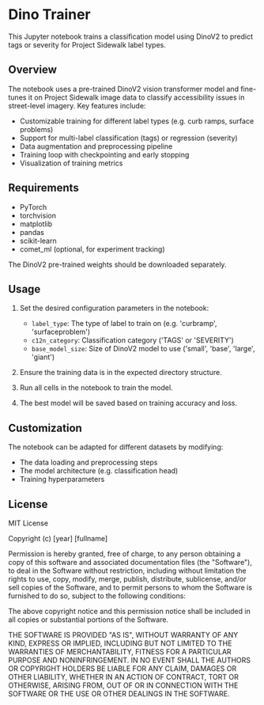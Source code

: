 # Dino Trainer

This Jupyter notebook trains a classification model using DinoV2 to predict tags or severity for Project Sidewalk label types.

## Overview

The notebook uses a pre-trained DinoV2 vision transformer model and fine-tunes it on Project Sidewalk image data to classify accessibility issues in street-level imagery. Key features include:

- Customizable training for different label types (e.g. curb ramps, surface problems)
- Support for multi-label classification (tags) or regression (severity)
- Data augmentation and preprocessing pipeline
- Training loop with checkpointing and early stopping
- Visualization of training metrics

## Requirements

- PyTorch
- torchvision  
- matplotlib
- pandas
- scikit-learn
- comet_ml (optional, for experiment tracking)

The DinoV2 pre-trained weights should be downloaded separately.

## Usage

1. Set the desired configuration parameters in the notebook:
   - `label_type`: The type of label to train on (e.g. 'curbramp', 'surfaceproblem')
   - `c12n_category`: Classification category ('TAGS' or 'SEVERITY')
   - `base_model_size`: Size of DinoV2 model to use ('small', 'base', 'large', 'giant')

2. Ensure the training data is in the expected directory structure.

3. Run all cells in the notebook to train the model.

4. The best model will be saved based on training accuracy and loss.

## Customization

The notebook can be adapted for different datasets by modifying:

- The data loading and preprocessing steps
- The model architecture (e.g. classification head)
- Training hyperparameters

## License

MIT License

Copyright (c) [year] [fullname]

Permission is hereby granted, free of charge, to any person obtaining a copy
of this software and associated documentation files (the "Software"), to deal
in the Software without restriction, including without limitation the rights
to use, copy, modify, merge, publish, distribute, sublicense, and/or sell
copies of the Software, and to permit persons to whom the Software is
furnished to do so, subject to the following conditions:

The above copyright notice and this permission notice shall be included in all
copies or substantial portions of the Software.

THE SOFTWARE IS PROVIDED "AS IS", WITHOUT WARRANTY OF ANY KIND, EXPRESS OR
IMPLIED, INCLUDING BUT NOT LIMITED TO THE WARRANTIES OF MERCHANTABILITY,
FITNESS FOR A PARTICULAR PURPOSE AND NONINFRINGEMENT. IN NO EVENT SHALL THE
AUTHORS OR COPYRIGHT HOLDERS BE LIABLE FOR ANY CLAIM, DAMAGES OR OTHER
LIABILITY, WHETHER IN AN ACTION OF CONTRACT, TORT OR OTHERWISE, ARISING FROM,
OUT OF OR IN CONNECTION WITH THE SOFTWARE OR THE USE OR OTHER DEALINGS IN THE
SOFTWARE.
